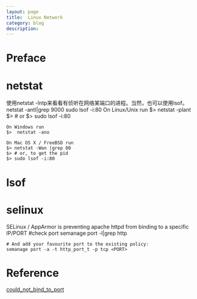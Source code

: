 ```yaml
---
layout: page
title:	Linux Network
category: blog
description: 
---
```

# Preface
# netstat
使用netstat -lntp来看看有侦听在网络某端口的进程。当然，也可以使用lsof。
	netstat -antl|grep 9000
	sudo lsof -i:80
	On Linux/Unix run
	$>  netstat -plant
	$> # or
	$> sudo lsof -i:80

	On Windows run
	$>  netstat -ano

	On Mac OS X / FreeBSD run
	$> netstat -Wan |grep 80
	$> # or, to get the pid
	$> sudo lsof -i:80

# lsof

# selinux
SELinux / AppArmor is preventing apache httpd from binding to a specific IP/PORT
	#check port
	semanage port -l|grep http

	# And add your favourite port to the existing policy:
	semanage port -a -t http_port_t -p tcp <PORT>


# Reference
[could_not_bind_to_port]

[could_not_bind_to_port]: http://wiki.apache.org/httpd/CouldNotBindToAddress
